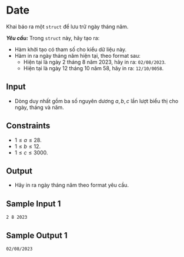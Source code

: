 # Date

Khai báo ra một ```struct``` để lưu trữ ngày tháng năm.

***Yêu cầu:*** Trong ```struct``` này, hãy tạo ra:
- Hàm khởi tạo có tham số cho kiểu dữ liệu  này.
- Hàm in ra ngày tháng năm hiện tại, theo format sau:
    - Hiện tại là ngày $2$ tháng $8$ năm $2023$, hãy in ra: `02/08/2023`. 
    - Hiện tại là ngày $12$ tháng $10$ năm $58$, hãy in ra: `12/10/0058`.


## Input

- Dòng duy nhất gồm ba số nguyên dương $a,b,c$ lần lượt biểu thị cho ngày, tháng và năm. 

## Constraints

- $1 \le a \le 28$.
- $1 \le b \le 12$.
- $1 \le c \le 3000$.

## Output

- Hãy in ra ngày tháng năm theo format yêu cầu.

## Sample Input 1

```
2 8 2023
```

## Sample Output 1

```
02/08/2023
```